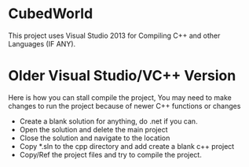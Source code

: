 # CubedWorld
This project uses Visual Studio 2013 for Compiling C++ and other Languages (IF ANY).

Older Visual Studio/VC++ Version
======
Here is how you can stall compile the project, You may need to make changes to run the project because of newer C++ functions or changes

* Create a blank solution for anything, do .net if you can.
* Open the solution and delete the main project
* Close the solution and navigate to the location 
* Copy *.sln to the cpp directory and add create a blank c++ project
* Copy/Ref the project files and try to compile the project.


 